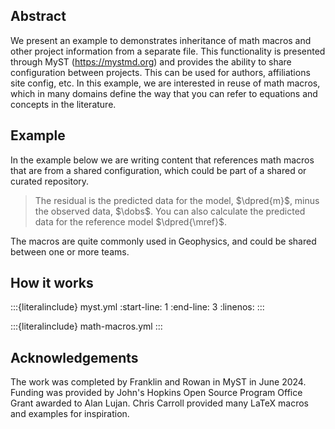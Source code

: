 ## Abstract

We present an example to demonstrates inheritance of math macros and other project information from a separate file. This functionality is presented through MyST (https://mystmd.org) and provides the ability to share configuration between projects. This can be used for authors, affiliations site config, etc. In this example, we are interested in reuse of math macros, which in many domains define the way that you can refer to equations and concepts in the literature.

## Example

In the example below we are writing content that references math macros that are from a shared configuration, which could be part of a shared or curated repository.

> The residual is the predicted data for the model, $\dpred{m}$, minus the observed data, $\dobs$. You can also calculate the predicted data for the reference model $\dpred{\mref}$.

The macros are quite commonly used in Geophysics, and could be shared between one or more teams.

## How it works

:::{literalinclude} myst.yml
:start-line: 1
:end-line: 3
:linenos:
:::

:::{literalinclude} math-macros.yml
:::

## Acknowledgements

The work was completed by Franklin and Rowan in MyST in June 2024. Funding was provided by John's Hopkins Open Source Program Office Grant awarded to Alan Lujan.
Chris Carroll provided many LaTeX macros and examples for inspiration.
